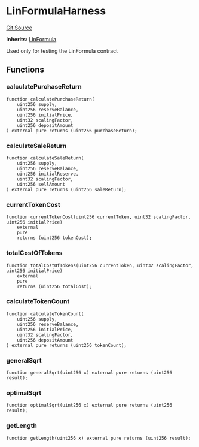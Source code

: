 # LinFormulaHarness
[Git Source](https://github.com/dustinstacy/boncurs/blob/52a092a7ad60aeeee3132e910b32ca470eb8882d/test/harnesses/LinFormulaHarness.sol)

**Inherits:**
[LinFormula](/contracts/linear/LinFormula.sol/abstract.LinFormula.md)

Used only for testing the LinFormula contract


## Functions
### calculatePurchaseReturn


```solidity
function calculatePurchaseReturn(
    uint256 supply,
    uint256 reserveBalance,
    uint256 initialPrice,
    uint32 scalingFactor,
    uint256 depositAmount
) external pure returns (uint256 purchaseReturn);
```

### calculateSaleReturn


```solidity
function calculateSaleReturn(
    uint256 supply,
    uint256 reserveBalance,
    uint256 initialReserve,
    uint32 scalingFactor,
    uint256 sellAmount
) external pure returns (uint256 saleReturn);
```

### currentTokenCost


```solidity
function currentTokenCost(uint256 currentToken, uint32 scalingFactor, uint256 initialPrice)
    external
    pure
    returns (uint256 tokenCost);
```

### totalCostOfTokens


```solidity
function totalCostOfTokens(uint256 currentToken, uint32 scalingFactor, uint256 initialPrice)
    external
    pure
    returns (uint256 totalCost);
```

### calculateTokenCount


```solidity
function calculateTokenCount(
    uint256 supply,
    uint256 reserveBalance,
    uint256 initialPrice,
    uint32 scalingFactor,
    uint256 depositAmount
) external pure returns (uint256 tokenCount);
```

### generalSqrt


```solidity
function generalSqrt(uint256 x) external pure returns (uint256 result);
```

### optimalSqrt


```solidity
function optimalSqrt(uint256 x) external pure returns (uint256 result);
```

### getLength


```solidity
function getLength(uint256 x) external pure returns (uint256 result);
```

